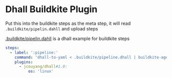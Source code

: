 # Dhall Buildkite Plugin

Put this into the buildkite steps as the meta step, it will read `.buildkite/pipelin.dahll` and upload steps

[.buildkite/pipelin.dahll](.buildkite/pipelin.dahll) is a dhall example for buildkite steps

```yaml
steps:
  - label: ':pipeline:'
    command: 'dhall-to-yaml < .buildkite/pipeline.dhall | buildkite-agent pipeline upload'
    plugins:
      - jcouyang/dhall#1.0:
          os: 'linux'
```
